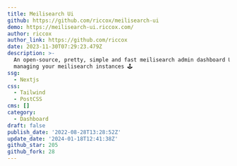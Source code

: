 ```yaml
---
title: Meilisearch Ui
github: https://github.com/riccox/meilisearch-ui
demo: https://meilisearch-ui.riccox.com/
author: riccox
author_link: https://github.com/riccox
date: 2023-11-30T07:29:23.479Z
description: >-
  An open-source, pretty, simple and fast meilisearch admin dashboard UI for
  managing your meilisearch instances 🕹
ssg:
  - Nextjs
css:
  - Tailwind
  - PostCSS
cms: []
category:
  - Dashboard
draft: false
publish_date: '2022-08-28T13:28:52Z'
update_date: '2024-01-18T12:41:38Z'
github_star: 205
github_fork: 28
---
```

